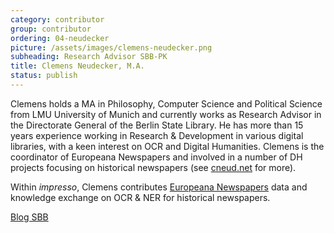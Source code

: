 ```yaml
---
category: contributor
group: contributor
ordering: 04-neudecker
picture: /assets/images/clemens-neudecker.png
subheading: Research Advisor SBB-PK
title: Clemens Neudecker, M.A.
status: publish
---
```


Clemens holds a MA in Philosophy, Computer Science and Political Science from LMU University of Munich and currently works as Research Advisor in the Directorate General of the Berlin State Library. He has more than 15 years experience working in Research & Development in various digital libraries, with a keen interest on OCR and Digital Humanities. Clemens is the coordinator of Europeana Newspapers and involved in a number of DH projects focusing on historical newspapers (see [cneud.net](https://cneud.net/) for more).

Within *impresso*, Clemens contributes [Europeana Newspapers](http://www.europeana-newspapers.eu/) data and knowledge exchange on OCR & NER for historical newspapers.

[Blog SBB](http://blog.sbb.berlin/author/cn/)
